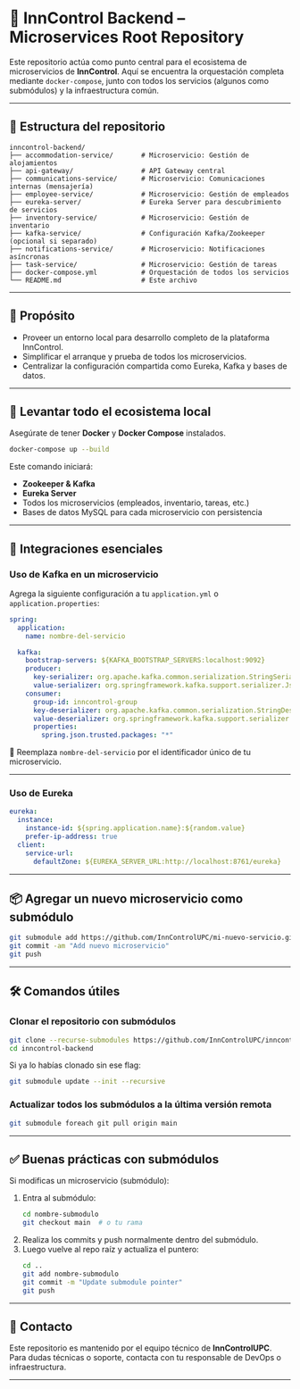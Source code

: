 # 🧩 InnControl Backend – Microservices Root Repository

Este repositorio actúa como punto central para el ecosistema de microservicios de **InnControl**. Aquí se encuentra la orquestación completa mediante `docker-compose`, junto con todos los servicios (algunos como submódulos) y la infraestructura común.

---

## 📁 Estructura del repositorio

```
inncontrol-backend/
├── accommodation-service/       # Microservicio: Gestión de alojamientos
├── api-gateway/                 # API Gateway central
├── communications-service/      # Microservicio: Comunicaciones internas (mensajería)
├── employee-service/            # Microservicio: Gestión de empleados
├── eureka-server/               # Eureka Server para descubrimiento de servicios
├── inventory-service/           # Microservicio: Gestión de inventario
├── kafka-service/               # Configuración Kafka/Zookeeper (opcional si separado)
├── notifications-service/       # Microservicio: Notificaciones asíncronas
├── task-service/                # Microservicio: Gestión de tareas
├── docker-compose.yml           # Orquestación de todos los servicios
└── README.md                    # Este archivo
```

---

## 🚀 Propósito

- Proveer un entorno local para desarrollo completo de la plataforma InnControl.
- Simplificar el arranque y prueba de todos los microservicios.
- Centralizar la configuración compartida como Eureka, Kafka y bases de datos.

---

## 🐳 Levantar todo el ecosistema local

Asegúrate de tener **Docker** y **Docker Compose** instalados.

```bash
docker-compose up --build
```

Este comando iniciará:
- **Zookeeper & Kafka**
- **Eureka Server**
- Todos los microservicios (empleados, inventario, tareas, etc.)
- Bases de datos MySQL para cada microservicio con persistencia

---

## 🔗 Integraciones esenciales

### Uso de Kafka en un microservicio

Agrega la siguiente configuración a tu `application.yml` o `application.properties`:

```yaml
spring:
  application:
    name: nombre-del-servicio

  kafka:
    bootstrap-servers: ${KAFKA_BOOTSTRAP_SERVERS:localhost:9092}
    producer:
      key-serializer: org.apache.kafka.common.serialization.StringSerializer
      value-serializer: org.springframework.kafka.support.serializer.JsonSerializer
    consumer:
      group-id: inncontrol-group
      key-deserializer: org.apache.kafka.common.serialization.StringDeserializer
      value-deserializer: org.springframework.kafka.support.serializer.JsonDeserializer
      properties:
        spring.json.trusted.packages: "*"
```

📌 Reemplaza `nombre-del-servicio` por el identificador único de tu microservicio.

---

### Uso de Eureka

```yaml
eureka:
  instance:
    instance-id: ${spring.application.name}:${random.value}
    prefer-ip-address: true
  client:
    service-url:
      defaultZone: ${EUREKA_SERVER_URL:http://localhost:8761/eureka}
```

---

## 📦 Agregar un nuevo microservicio como submódulo

```bash
git submodule add https://github.com/InnControlUPC/mi-nuevo-servicio.git nombre-del-servicio
git commit -am "Add nuevo microservicio"
git push
```

---

## 🛠️ Comandos útiles

### Clonar el repositorio con submódulos

```bash
git clone --recurse-submodules https://github.com/InnControlUPC/inncontrol-backend.git
cd inncontrol-backend
```

Si ya lo habías clonado sin ese flag:

```bash
git submodule update --init --recursive
```

### Actualizar todos los submódulos a la última versión remota

```bash
git submodule foreach git pull origin main
```

---

## ✅ Buenas prácticas con submódulos

Si modificas un microservicio (submódulo):

1. Entra al submódulo:
   ```bash
   cd nombre-submodulo
   git checkout main  # o tu rama
   ```
2. Realiza los commits y push normalmente dentro del submódulo.
3. Luego vuelve al repo raíz y actualiza el puntero:
   ```bash
   cd ..
   git add nombre-submodulo
   git commit -m "Update submodule pointer"
   git push
   ```

---

## 👥 Contacto

Este repositorio es mantenido por el equipo técnico de **InnControlUPC**.  
Para dudas técnicas o soporte, contacta con tu responsable de DevOps o infraestructura.

---